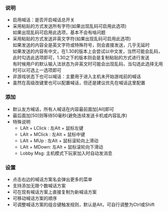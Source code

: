 ### 说明
* 启用喊话：是否开启喊话总开关
* 采用粘贴的方式发送所有字符(如果出现乱码可启用此选项)  
  如果出现乱码可启用此选项，基本不会有啥问题
* 采用粘贴的方式发送非英文字符(如果出现乱码可启用此选项)  
  如果发送的内容全是英文字符或特殊符号，则会直接发送，几乎无延时  
  如果发送的内容有中文，在1.30的版本上会尝试以中文发，当然可能会乱码，此时勾选此选项即可，1.30之下的版本则会是复制粘贴的方式进行发送  
  有时候用户的默认输入法状态为非英文时可能会出现乱码，当勾选此选择无用时可以可选上一选项即可
* 非游戏状态下也可以喊话：主要用于进入主机未开始游戏前的喊话
* 虽然在高级改键里也可以配置喊话，但还是建议优先在喊话这里配置

### 添加
* 默认友方喊话，所有人喊话在内容最前面加[All]即可
* 最后面加[50]则等待50毫秒(避免连续发送卡机或内容乱序)
* 特殊说明
  + LAlt + LClick : 左Alt + 鼠标左键
  + LAlt + MClick : 左Alt + 鼠标中键
  + LAlt + MUp : 左Alt + 鼠标滚轮向上滑动
  + LAlt + MDown: 左Alt + 鼠标滚轮向下滑动
  + Lobby Msg: 主机模式下玩家加入时自动发消息

### 设置
* 点击右边的喊话方案名会弹出更多的菜单
* 支持添加无限个数喊话方案
* 可在现有喊话方案上直接复制为新喊话方案
* 可移动喊话方案的顺序
* 可调整喊话方案的组合键触发规则，默认是Alt，可自行调整为Ctrl或Shift